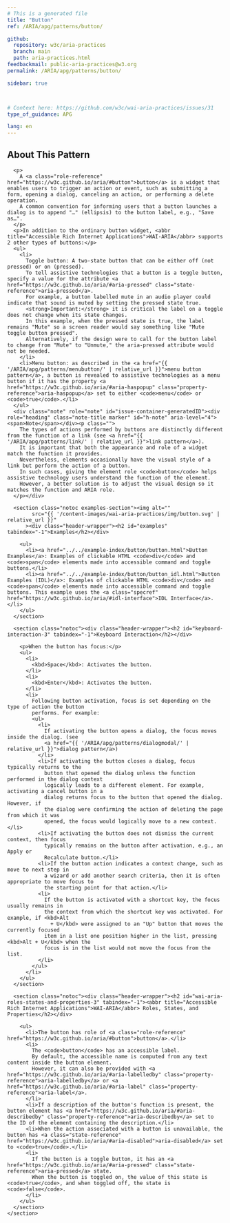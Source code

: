 ```yaml
---
# This is a generated file
title: "Button"
ref: /ARIA/apg/patterns/button/

github:
  repository: w3c/aria-practices
  branch: main
  path: aria-practices.html
feedbackmail: public-aria-practices@w3.org
permalink: /ARIA/apg/patterns/button/

sidebar: true



# Context here: https://github.com/w3c/wai-aria-practices/issues/31
type_of_guidance: APG

lang: en
---
```



<link 
  rel="stylesheet"
  href="{{ '/content-assets/wai-aria-practices/styles.css' | relative_url }}"
>
<!-- Code highlighting styles -->
<link 
  rel="stylesheet"
  href="{{ '/ARIA/apg/example-index/css/github.css' | relative_url }}"
>

<script>
const addBodyClass = "pattern-page";
const enableSidebar = true;
if (addBodyClass) document.body.classList.add(addBodyClass);
if (enableSidebar) document.body.classList.add('has-sidebar');
</script>
    

<script>
    const parentPage = window.location.pathname.match(
      /\/(patterns|practices|example-index)\//
    )?.[1];
    if (parentPage) {
      const parentHref = 'a[href*="' + parentPage + '"]';
      document.querySelector(parentHref).classList.add('active');
    }
  </script>
<div>
<section class="widget" id="button"><h2 id="about-this-pattern" tabindex="-1">About This Pattern</h2><div class="header-wrapper"></div>
      
      <p>
        A <a class="role-reference" href="https://w3c.github.io/aria/#button">button</a> is a widget that enables users to trigger an action or event, such as submitting a form, opening a dialog, canceling an action, or performing a delete operation.
        A common convention for informing users that a button launches a dialog is to append "…" (ellipsis) to the button label, e.g., "Save as…".
      </p>
      <p>In addition to the ordinary button widget, <abbr title="Accessible Rich Internet Applications">WAI-ARIA</abbr> supports 2 other types of buttons:</p>
      <ul>
        <li>
          Toggle button: A two-state button that can be either off (not pressed) or on (pressed).
          To tell assistive technologies that a button is a toggle button, specify a value for the attribute <a href="https://w3c.github.io/aria/#aria-pressed" class="state-reference">aria-pressed</a>.
          For example, a button labelled mute in an audio player could indicate that sound is muted by setting the pressed state true.
          <strong>Important:</strong> it is critical the label on a toggle does not change when its state changes.
          In this example, when the pressed state is true, the label remains "Mute" so a screen reader would say something like "Mute toggle button pressed".
          Alternatively, if the design were to call for the button label to change from "Mute" to "Unmute," the aria-pressed attribute would not be needed.
        </li>
        <li>Menu button: as described in the <a href="{{ '/ARIA/apg/patterns/menubutton/' | relative_url }}">menu button pattern</a>, a button is revealed to assistive technologies as a menu button if it has the property <a href="https://w3c.github.io/aria/#aria-haspopup" class="property-reference">aria-haspopup</a> set to either <code>menu</code> or <code>true</code>.</li>
      </ul>
      <div class="note" role="note" id="issue-container-generatedID"><div role="heading" class="note-title marker" id="h-note" aria-level="4"><span>Note</span></div><p class="">
        The types of actions performed by buttons are distinctly different from the function of a link (see <a href="{{ '/ARIA/apg/patterns/link/' | relative_url }}">link pattern</a>).
        It is important that both the appearance and role of a widget match the function it provides.
        Nevertheless, elements occasionally have the visual style of a link but perform the action of a button.
        In such cases, giving the element role <code>button</code> helps assistive technology users understand the function of the element.
        However, a better solution is to adjust the visual design so it matches the function and ARIA role.
      </p></div>

      <section class="notoc examples-section"><img alt="" 
            src="{{ '/content-images/wai-aria-practices/img/button.svg' | relative_url }}"
          ><div class="header-wrapper"><h2 id="examples" tabindex="-1">Examples</h2></div>
        
        <ul>
          <li><a href="../../example-index/button/button.html">Button Examples</a>: Examples of clickable HTML <code>div</code> and <code>span</code> elements made into accessible command and toggle buttons.</li>
          <li><a href="../../example-index/button/button_idl.html">Button Examples (IDL)</a>: Examples of clickable HTML <code>div</code> and <code>span</code> elements made into accessible command and toggle buttons. This example uses the <a class="specref" href="https://w3c.github.io/aria/#idl-interface">IDL Interface</a>.</li>
        </ul>
      </section>

      <section class="notoc"><div class="header-wrapper"><h2 id="keyboard-interaction-3" tabindex="-1">Keyboard Interaction</h2></div>
        
        <p>When the button has focus:</p>
        <ul>
          <li>
            <kbd>Space</kbd>: Activates the button.
          </li>
          <li>
            <kbd>Enter</kbd>: Activates the button.
          </li>
          <li>
            Following button activation, focus is set depending on the type of action the button
            performs. For example:
            <ul>
              <li>
                If activating the button opens a dialog, the focus moves inside the dialog. (see
                <a href="{{ '/ARIA/apg/patterns/dialogmodal/' | relative_url }}">dialog pattern</a>)
              </li>
              <li>If activating the button closes a dialog, focus typically returns to the
                button that opened the dialog unless the function performed in the dialog context
                logically leads to a different element. For example, activating a cancel button in a
                dialog returns focus to the button that opened the dialog. However, if
                the dialog were confirming the action of deleting the page from which it was
                opened, the focus would logically move to a new context.</li>
              <li>If activating the button does not dismiss the current context, then focus
                typically remains on the button after activation, e.g., an Apply or
                Recalculate button.</li>
              <li>If the button action indicates a context change, such as move to next step in
                a wizard or add another search criteria, then it is often appropriate to move focus to
                the starting point for that action.</li>
              <li>
                If the button is activated with a shortcut key, the focus usually remains in
                the context from which the shortcut key was activated. For example, if <kbd>Alt
                  + U</kbd> were assigned to an "Up" button that moves the currently focused
                item in a list one position higher in the list, pressing <kbd>Alt + U</kbd> when the
                focus is in the list would not move the focus from the list.
              </li>
            </ul>
          </li>
        </ul>
      </section>

      <section class="notoc"><div class="header-wrapper"><h2 id="wai-aria-roles-states-and-properties-3" tabindex="-1"><abbr title="Accessible Rich Internet Applications">WAI-ARIA</abbr> Roles, States, and Properties</h2></div>
        
        <ul>
          <li>The button has role of <a class="role-reference" href="https://w3c.github.io/aria/#button">button</a>.</li>
          <li>
            The <code>button</code> has an accessible label.
            By default, the accessible name is computed from any text content inside the button element.
            However, it can also be provided with <a href="https://w3c.github.io/aria/#aria-labelledby" class="property-reference">aria-labelledby</a> or <a href="https://w3c.github.io/aria/#aria-label" class="property-reference">aria-label</a>.
          </li>
          <li>If a description of the button's function is present, the button element has <a href="https://w3c.github.io/aria/#aria-describedby" class="property-reference">aria-describedby</a> set to the ID of the element containing the description.</li>
          <li>When the action associated with a button is unavailable, the button has <a class="state-reference" href="https://w3c.github.io/aria/#aria-disabled">aria-disabled</a> set to <code>true</code>.</li>
          <li>
            If the button is a toggle button, it has an <a href="https://w3c.github.io/aria/#aria-pressed" class="state-reference">aria-pressed</a> state.
            When the button is toggled on, the value of this state is <code>true</code>, and when toggled off, the state is <code>false</code>.
          </li>
        </ul>
      </section>
    </section>
</div>
<script 
  src="{{ '/ARIA/apg/example-index/js/jumpto.js' | relative_url }}"
></script>
